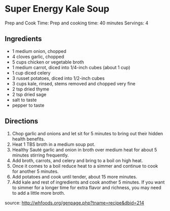# Super Energy Kale Soup
Prep and Cook Time: Prep and cooking time: 40 minutes
Servings: 4

## Ingredients
- 1 medium onion, chopped
- 4 cloves garlic, chopped
- 5 cups chicken or vegetable broth
- 1 medium carrot, diced into 1/4-inch cubes (about 1 cup)
- 1 cup diced celery
- 3 russet potatoes, diced into 1/2-inch cubes
- 3 cups kale, rinsed, stems removed and chopped very fine
- 2 tsp dried thyme
- 2 tsp dried sage
- salt to taste 
- pepper to taste


## Directions
1. Chop garlic and onions and let sit for 5 minutes to bring out their hidden health benefits.
1. Heat 1 TBS broth in a medium soup pot.
1. Healthy Sauté garlic and onion in broth over medium heat for about 5 minutes stirring frequently.
1. Add broth, carrots, and celery and bring to a boil on high heat.
1. Once it comes to a boil reduce heat to a simmer and continue to cook for another 5 minutes. 
1. Add potatoes and cook until tender, about 15 more minutes.
1. Add kale and rest of ingredients and cook another 5 minutes. If you want to simmer for a longer time for extra flavor and richness, you may need to add a little more broth.


source: http://whfoods.org/genpage.php?tname=recipe&dbid=214
